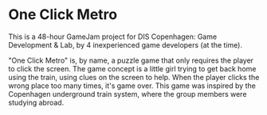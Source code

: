 # One Click Metro
This is a 48-hour GameJam project for DIS Copenhagen: Game Development & Lab, by 4 inexperienced game developers (at the time).

"One Click Metro" is, by name, a puzzle game that only requires the player to click the screen. 
The game concept is a little girl trying to get back home using the train, using clues on the screen to help. 
When the player clicks the wrong place too many times, it's game over.
This game was inspired by the Copenhagen underground train system, where the group members were studying abroad.
